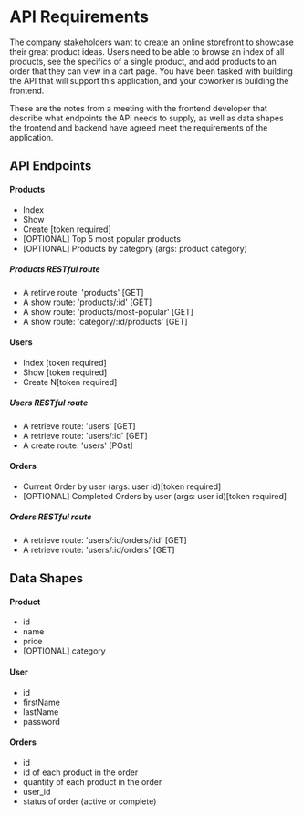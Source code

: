 # API Requirements

The company stakeholders want to create an online storefront to showcase their great product ideas. Users need to be able to browse an index of all products, see the specifics of a single product, and add products to an order that they can view in a cart page. You have been tasked with building the API that will support this application, and your coworker is building the frontend.

These are the notes from a meeting with the frontend developer that describe what endpoints the API needs to supply, as well as data shapes the frontend and backend have agreed meet the requirements of the application.

## API Endpoints

#### Products

- Index
- Show
- Create [token required]
- [OPTIONAL] Top 5 most popular products
- [OPTIONAL] Products by category (args: product category)

##### Products RESTful route

- A retirve route: 'products' [GET]
- A show route: 'products/:id' [GET]
- A show route: 'products/most-popular' [GET]
- A show route: 'category/:id/products' [GET]

#### Users

- Index [token required]
- Show [token required]
- Create N[token required]

##### Users RESTful route

- A retrieve route: 'users' [GET]
- A retrieve route: 'users/:id' [GET]
- A create route: 'users' [POst]

#### Orders

- Current Order by user (args: user id)[token required]
- [OPTIONAL] Completed Orders by user (args: user id)[token required]

##### Orders RESTful route

- A retrieve route: 'users/:id/orders/:id' [GET]
- A retrieve route: 'users/:id/orders' [GET]

## Data Shapes

#### Product

- id
- name
- price
- [OPTIONAL] category

#### User

- id
- firstName
- lastName
- password

#### Orders

- id
- id of each product in the order
- quantity of each product in the order
- user_id
- status of order (active or complete)
